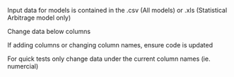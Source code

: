 

Input data for models is contained in the .csv (All models) or .xls (Statistical Arbitrage model only)

Change data below columns

If adding columns or changing column names, ensure code is updated

For quick tests only change data under the current column names (ie. numercial)
